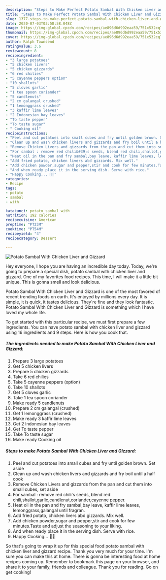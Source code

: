 ```yaml
---
description: "Steps to Make Perfect Potato Sambal With Chicken Liver and Gizzard"
title: "Steps to Make Perfect Potato Sambal With Chicken Liver and Gizzard"
slug: 1377-steps-to-make-perfect-potato-sambal-with-chicken-liver-and-gizzard
date: 2020-07-03T03:58:58.048Z
image: https://img-global.cpcdn.com/recipes/ae896d6d992eaa59/751x532cq70/potato-sambal-with-chicken-liver-and-gizzard-recipe-main-photo.jpg
thumbnail: https://img-global.cpcdn.com/recipes/ae896d6d992eaa59/751x532cq70/potato-sambal-with-chicken-liver-and-gizzard-recipe-main-photo.jpg
cover: https://img-global.cpcdn.com/recipes/ae896d6d992eaa59/751x532cq70/potato-sambal-with-chicken-liver-and-gizzard-recipe-main-photo.jpg
author: Ralph Townsend
ratingvalue: 3.6
reviewcount: 8
recipeingredient:
- "3 large potatoes"
- "5 chicken livers"
- "5 chicken gizzards"
- "6 red chilies"
- "5 cayenne peppers option"
- "10 shallots"
- "5 cloves garlic"
- "1 tea spoon coriander"
- "5 candlenuts"
- "2 cm galangal crushed"
- "1 lemonggrass crushed"
- "3 kaffir lime leaves"
- "2 Indonesian bay leaves"
- "To taste pepper"
- "To taste sugar"
- " Cooking oil"
recipeinstructions:
- "Peel and cut potatoes into small cubes and fry until golden brown. Set aside"
- "Clean up and wash chicken livers and gizzards and fry boil until a half cook"
- "Remove Chicken Livers and gizzards from the pan and cut them into small cubes, set aside"
- "For sambal : remove red chili&#39;s seeds, blend red chili,shallot,garlic,candlenut,coriander,cayenne pepper."
- "Heat oil in the pan and fry sambal,bay leave, kaffir lime leaves, lemonggrass,galangal until fragran."
- "Add fried potato, chicken livers abd gizzards. Mix well."
- "Add chicken powder,sugar and pepper,stir and cook for few minutes.Taste and adjust the seasoning to your liking."
- "And when ready place it in the serving dish. Serve with rice."
- "Happy Cooking... 🥳🥳"
categories:
- Recipe
tags:
- potato
- sambal
- with

katakunci: potato sambal with 
nutrition: 192 calories
recipecuisine: American
preptime: "PT23M"
cooktime: "PT54M"
recipeyield: "4"
recipecategory: Dessert

---
```



![Potato Sambal With Chicken Liver and Gizzard](https://img-global.cpcdn.com/recipes/ae896d6d992eaa59/751x532cq70/potato-sambal-with-chicken-liver-and-gizzard-recipe-main-photo.jpg)

Hey everyone, I hope you are having an incredible day today. Today, we're going to prepare a special dish, potato sambal with chicken liver and gizzard. One of my favorites food recipes. This time, I will make it a little bit unique. This is gonna smell and look delicious.

Potato Sambal With Chicken Liver and Gizzard is one of the most favored of recent trending foods on earth. It's enjoyed by millions every day. It is simple, it is quick, it tastes delicious. They're fine and they look fantastic. Potato Sambal With Chicken Liver and Gizzard is something which I have loved my whole life.




To get started with this particular recipe, we must first prepare a few ingredients. You can have potato sambal with chicken liver and gizzard using 16 ingredients and 9 steps. Here is how you cook that.

<!--inarticleads1-->

##### The ingredients needed to make Potato Sambal With Chicken Liver and Gizzard:

1. Prepare 3 large potatoes
1. Get 5 chicken livers
1. Prepare 5 chicken gizzards
1. Take 6 red chilies
1. Take 5 cayenne peppers (option)
1. Take 10 shallots
1. Get 5 cloves garlic
1. Take 1 tea spoon coriander
1. Make ready 5 candlenuts
1. Prepare 2 cm galangal (crushed)
1. Get 1 lemonggrass (crushed)
1. Make ready 3 kaffir lime leaves
1. Get 2 Indonesian bay leaves
1. Get To taste pepper
1. Take To taste sugar
1. Make ready  Cooking oil




<!--inarticleads2-->

##### Steps to make Potato Sambal With Chicken Liver and Gizzard:

1. Peel and cut potatoes into small cubes and fry until golden brown. Set aside
1. Clean up and wash chicken livers and gizzards and fry boil until a half cook
1. Remove Chicken Livers and gizzards from the pan and cut them into small cubes, set aside
1. For sambal : remove red chili&#39;s seeds, blend red chili,shallot,garlic,candlenut,coriander,cayenne pepper.
1. Heat oil in the pan and fry sambal,bay leave, kaffir lime leaves, lemonggrass,galangal until fragran.
1. Add fried potato, chicken livers abd gizzards. Mix well.
1. Add chicken powder,sugar and pepper,stir and cook for few minutes.Taste and adjust the seasoning to your liking.
1. And when ready place it in the serving dish. Serve with rice.
1. Happy Cooking... 🥳🥳




So that's going to wrap it up for this special food potato sambal with chicken liver and gizzard recipe. Thank you very much for your time. I'm sure you can make this at home. There is gonna be interesting food at home recipes coming up. Remember to bookmark this page on your browser, and share it to your family, friends and colleague. Thank you for reading. Go on get cooking!
